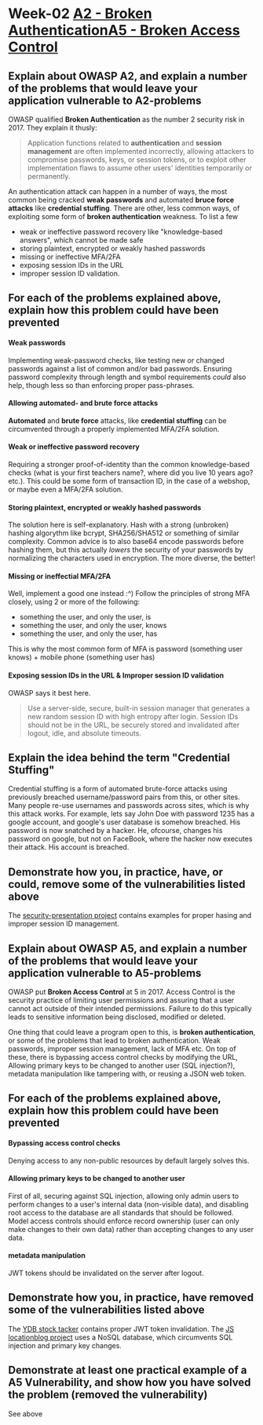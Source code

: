 # Week-02 [A2 - Broken Authentication](https://www.owasp.org/index.php/Top_10-2017_A2-Broken_Authentication)[A5 - Broken Access Control](https://www.owasp.org/index.php/Top_10-2017_A5-Broken_Access_Control)
## Explain about __OWASP A2__, and explain a number of the problems that would leave your application vulnerable to A2-problems
OWASP qualified __Broken Authentication__ as the number 2 security risk in 2017. They explain it thusly: 
>Application functions related to __authentication__ and __session management__ are often implemented incorrectly, allowing attackers to compromise passwords, keys, or session tokens, or to exploit other implementation flaws to assume other users' identities temporarily or permanently.

An authentication attack can happen in a number of ways, the most common being cracked __weak passwords__ and automated __bruce force attacks__ like __credential stuffing__.
There are other, less common ways, of exploiting some form of __broken authentication__ weakness. To list a few
* weak or ineffective password recovery like "knowledge-based answers", which cannot be made safe
* storing plaintext, encrypted or weakly hashed passwords
* missing or ineffective MFA/2FA
* exposing session IDs in the URL
* improper session ID validation.

## For each of the problems explained above, explain how this problem could have been prevented

#### Weak passwords
Implementing weak-password checks, like testing new or changed passwords against a list of common and/or bad passwords.
Ensuring password complexity through length and symbol requirements *could* also help, though less so than enforcing proper pass-phrases.

#### Allowing automated- and brute force attacks
__Automated__ and __brute force__ attacks, like __credential stuffing__ can be circumvented through a properly implemented MFA/2FA solution.

#### Weak or ineffective password recovery
Requiring a stronger proof-of-identity than the common knowledge-based checks (what is your first teachers name?, where did you live 10 years ago? etc.).
This could be some form of transaction ID, in the case of a webshop, or maybe even a MFA/2FA solution.

#### Storing plaintext, encrypted or weakly hashed passwords
The solution here is self-explanatory.
Hash with a strong (unbroken) hashing algorythm like bcrypt, SHA256/SHA512 or something of similar complexity.
Common advice is to also base64 encode passwords before hashing them, but this actually *lowers* the security of your passwords by normalizing the characters used in encryption.
The more diverse, the better!

#### Missing or ineffectial MFA/2FA
Well, implement a good one instead :^)
Follow the principles of strong MFA closely, using 2 or more of the following:
* something the user, and only the user, is
* something the user, and only the user, knows
* something the user, and only the user, has

This is why the most common form of MFA is password (something user knows) + mobile phone (something user has)

#### Exposing session IDs in the URL & Improper session ID validation
OWASP says it best here.
>Use a server-side, secure, built-in session manager that generates a new random session ID with high entropy after login. Session IDs should not be in the URL, be securely stored and invalidated after logout, idle, and absolute timeouts.

## Explain the idea behind the term "Credential Stuffing"
Credential stuffing is a form of automated brute-force attacks using previously breached username/password pairs from this, or other sites.
Many people re-use usernames and passwords across sites, which is why this attack works.
For example, lets say John Doe with password 1235 has a google account, and google's user database is somehow breached. His password is now snatched by a hacker. He, ofcourse, changes his password on google, but not on FaceBook, where the hacker now executes their attack. His account is breached.

## Demonstrate how you, in practice, have, or could, remove some of the vulnerabilities listed above
The [security-presentation project](https://github.com/JonasGroenbek/security-presentation) contains examples for proper hasing and improper session ID management.

## Explain about OWASP A5, and explain a number of the problems that would leave your application vulnerable to A5-problems
OWASP put __Broken Access Control__ at 5 in 2017. Access Control is the security practice of limiting user permissions and assuring that a user cannot act outside of their intended permissions.
Failure to do this typically leads to sensitive information being disclosed, modified or deleted.

One thing that could leave a program open to this, is __broken authentication__, or some of the problems that lead to broken authentication. Weak passwords, improper session management, lack of MFA etc.
On top of these, there is bypassing access control checks by modifying the URL, Allowing primary keys to be changed to another user (SQL injection?), metadata manipulation like tampering with, or reusing a JSON web token.

## For each of the problems explained above, explain how this problem could have been prevented

#### Bypassing access control checks
Denying access to any non-public resources by default largely solves this.

#### Allowing primary keys to be changed to another user
First of all, securing against SQL injection, allowing only admin users to perform changes to a user's internal data (non-visible data), and disabling root access to the database are all standards that should be followed.
Model access controls should enforce record ownership (user can only make changes to their own data) rather than accepting changes to any user data.

#### metadata manipulation
JWT tokens should be invalidated on the server after logout.

## Demonstrate how you, in practice, have removed some of the vulnerabilities listed above
The [YDB stock tacker](https://github.com/MartinMoller/YDB-StockTrackerFrontend) contains proper JWT token invalidation.
The [JS locationblog project](https://github.com/David-M-Nielsen/miniproject-client) uses a NoSQL database, which circumvents SQL injection and primary key changes.

## Demonstrate at least one practical example of a A5 Vulnerability, and show how you have solved the problem (removed the vulnerability)
See above
